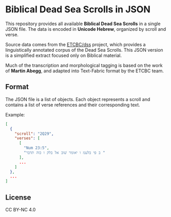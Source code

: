 # Biblical Dead Sea Scrolls in JSON

This repository provides all available **Biblical Dead Sea Scrolls** in a single JSON file. The data is encoded in **Unicode Hebrew**, organized by scroll and verse.

Source data comes from the [ETCBC/dss](https://github.com/ETCBC/dss) project, which provides a linguistically annotated corpus of the Dead Sea Scrolls. This JSON version is a simplified extract focused only on Biblical material.

Much of the transcription and morphological tagging is based on the work of **Martin Abegg**, and adapted into Text-Fabric format by the ETCBC team.

## Format

The JSON file is a list of objects. Each object represents a scroll and contains a list of verse references and their corresponding text.

Example:

```json
[
  {
    "scroll": "2Q29",
    "verses": [
      [
        "Num 23:5",
        "ב פי בלעמ ו יאומר שׁוב אל בלק ו כוה תדבר "
      ],
      ...
    ]
  },
  ...
]
```

## License

CC BY-NC 4.0
